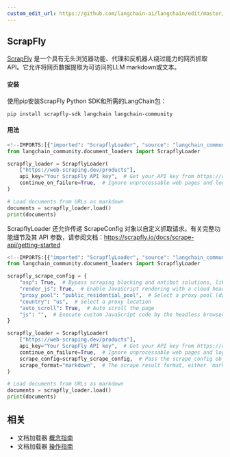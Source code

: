 ```yaml
---
custom_edit_url: https://github.com/langchain-ai/langchain/edit/master/docs/docs/integrations/document_loaders/scrapfly.ipynb
---
```

## ScrapFly
[ScrapFly](https://scrapfly.io/) 是一个具有无头浏览器功能、代理和反机器人绕过能力的网页抓取API。它允许将网页数据提取为可访问的LLM markdown或文本。

#### 安装
使用pip安装ScrapFly Python SDK和所需的LangChain包：
```shell
pip install scrapfly-sdk langchain langchain-community
```

#### 用法


```python
<!--IMPORTS:[{"imported": "ScrapflyLoader", "source": "langchain_community.document_loaders", "docs": "https://python.langchain.com/api_reference/community/document_loaders/langchain_community.document_loaders.scrapfly.ScrapflyLoader.html", "title": "# ScrapFly"}]-->
from langchain_community.document_loaders import ScrapflyLoader

scrapfly_loader = ScrapflyLoader(
    ["https://web-scraping.dev/products"],
    api_key="Your ScrapFly API key",  # Get your API key from https://www.scrapfly.io/
    continue_on_failure=True,  # Ignore unprocessable web pages and log their exceptions
)

# Load documents from URLs as markdown
documents = scrapfly_loader.load()
print(documents)
```

ScrapflyLoader 还允许传递 ScrapeConfig 对象以自定义抓取请求。有关完整功能细节及其 API 参数，请参阅文档：https://scrapfly.io/docs/scrape-api/getting-started


```python
<!--IMPORTS:[{"imported": "ScrapflyLoader", "source": "langchain_community.document_loaders", "docs": "https://python.langchain.com/api_reference/community/document_loaders/langchain_community.document_loaders.scrapfly.ScrapflyLoader.html", "title": "# ScrapFly"}]-->
from langchain_community.document_loaders import ScrapflyLoader

scrapfly_scrape_config = {
    "asp": True,  # Bypass scraping blocking and antibot solutions, like Cloudflare
    "render_js": True,  # Enable JavaScript rendering with a cloud headless browser
    "proxy_pool": "public_residential_pool",  # Select a proxy pool (datacenter or residnetial)
    "country": "us",  # Select a proxy location
    "auto_scroll": True,  # Auto scroll the page
    "js": "",  # Execute custom JavaScript code by the headless browser
}

scrapfly_loader = ScrapflyLoader(
    ["https://web-scraping.dev/products"],
    api_key="Your ScrapFly API key",  # Get your API key from https://www.scrapfly.io/
    continue_on_failure=True,  # Ignore unprocessable web pages and log their exceptions
    scrape_config=scrapfly_scrape_config,  # Pass the scrape_config object
    scrape_format="markdown",  # The scrape result format, either `markdown`(default) or `text`
)

# Load documents from URLs as markdown
documents = scrapfly_loader.load()
print(documents)
```


## 相关

- 文档加载器 [概念指南](/docs/concepts/#document-loaders)
- 文档加载器 [操作指南](/docs/how_to/#document-loaders)
